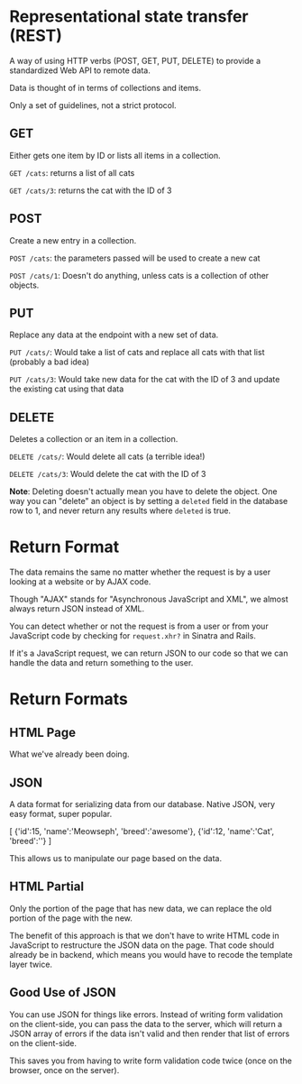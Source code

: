 # Representational state transfer (REST)

A way of using HTTP verbs (POST, GET, PUT, DELETE) to provide a standardized Web API to remote data.

Data is thought of in terms of collections and items.

Only a set of guidelines, not a strict protocol.

## GET

Either gets one item by ID or lists all items in a collection.

`GET /cats`: returns a list of all cats

`GET /cats/3`: returns the cat with the ID of 3

## POST

Create a new entry in a collection.

`POST /cats`: the parameters passed will be used to create a new cat

`POST /cats/1`: Doesn't do anything, unless cats is a collection of other objects.

## PUT

Replace any data at the endpoint with a new set of data.

`PUT /cats/`: Would take a list of cats and replace all cats with that list (probably a bad idea)

`PUT /cats/3`: Would take new data for the cat with the ID of 3 and update the existing cat using that data

## DELETE

Deletes a collection or an item in a collection.

`DELETE /cats/`: Would delete all cats (a terrible idea!)

`DELETE /cats/3`: Would delete the cat with the ID of 3

**Note**: Deleting doesn't actually mean you have to delete the object.  One way you can "delete" an object is by setting a `deleted` field in the database row to 1, and never return any results where `deleted` is true.

# Return Format

The data remains the same no matter whether the request is by a user looking at a website or by AJAX code.

Though "AJAX" stands for "Asynchronous JavaScript and XML", we almost always return JSON instead of XML.

You can detect whether or not the request is from a user or from your JavaScript code by checking for `request.xhr?` in Sinatra and Rails.

If it's a JavaScript request, we can return JSON to our code so that we can handle the data and return something to the user.

# Return Formats

## HTML Page

What we've already been doing.

## JSON

A data format for serializing data from our database.  Native JSON, very easy format, super popular.

  [
		{'id':15, 'name':'Meowseph', 'breed':'awesome'},
		{'id':12, 'name':'Cat', 'breed':''}
	]

This allows us to manipulate our page based on the data.

## HTML Partial

Only the portion of the page that has new data, we can replace the old portion of the page with the new.

The benefit of this approach is that we don't have to write HTML code in JavaScript to restructure the JSON data on the page.  That code should already be in backend, which means you would have to recode the template layer twice.

## Good Use of JSON

You can use JSON for things like errors.  Instead of writing form validation on the client-side, you can pass the data to the server, which will return a JSON array of errors if the data isn't valid and then render that list of errors on the client-side.

This saves you from having to write form validation code twice (once on the browser, once on the server).
